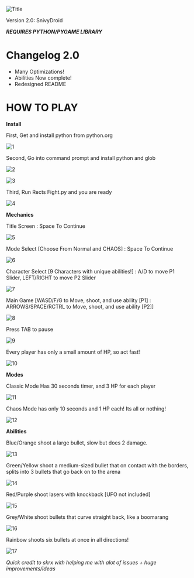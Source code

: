 ![Title](https://i.imgur.com/pvWhary.png) 

Version 2.0: SnivyDroid

***REQUIRES PYTHON/PYGAME LIBRARY***

# Changelog 2.0
- Many Optimizations!
- Abilities Now complete!
- Redesigned README

# HOW TO PLAY

**Install**

First, Get and install python from python.org

![1](https://i.imgur.com/Dy3sHw3.png)

Second, Go into command prompt and install python and glob

![2](https://i.imgur.com/8QTTkZ7.png)

![3](https://i.imgur.com/aG21YOt.png)

Third, Run Rects Fight.py and you are ready

![4](https://i.imgur.com/Ixv1vJf.png)

**Mechanics**

Title Screen : Space To Continue

![5](https://i.imgur.com/uk1GMKk.png)

Mode Select [Choose From Normal and CHAOS] : Space To Continue

![6](https://i.imgur.com/yPTGWau.png)

Character Select [9 Characters with unique abilities!] : A/D to move P1 Slider, LEFT/RIGHT to move P2 Slider

![7](https://i.imgur.com/2OW69lV.png)

Main Game [WASD/F/G to Move, shoot, and use ability [P1] : ARROWS/SPACE/RCTRL to Move, shoot, and use ability [P2]]

![8](https://i.imgur.com/8RrBSpV.png)

Press TAB to pause

![9](https://i.imgur.com/cYFA7mn.png)

Every player has only a small amount of HP, so act fast!

![10](https://i.imgur.com/nUA0FRd.png)

**Modes**

Classic Mode Has 30 seconds timer, and 3 HP for each player

![11](https://i.imgur.com/v0KaTQS.png)

Chaos Mode has only 10 seconds and 1 HP each! Its all or nothing!

![12](https://i.imgur.com/ztXTsc2.png)

**Abilities**

Blue/Orange shoot a large bullet, slow but does 2 damage.

![13](https://i.imgur.com/x05BPM4.png)

Green/Yellow shoot a medium-sized bullet that on contact with the borders, splits into 3 bullets that go back on to the arena

![14](https://i.imgur.com/ieP1yTr.png)

Red/Purple shoot lasers with knockback [UFO not included]

![15](https://i.imgur.com/iOvKyR2.png)

Grey/White shoot bullets that curve straight back, like a boomarang

![16](https://i.imgur.com/Y8g7m2z.png)

Rainbow shoots six bullets at once in all directions!

![17](https://i.imgur.com/uQh88W4.png)

*Quick credit to skrx with helping me with alot of issues + huge improvements/ideas*
